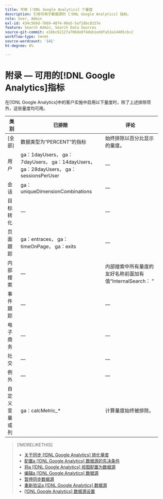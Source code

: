```yaml
---
title: 可用 [!DNL Google Analytics] 个量度
description: 引用可用于数据源的 [!DNL Google Analytics] 指标。
role: User, Admin
exl-id: 434c569d-7869-4874-90a5-5af18bc8157e
feature: Search Admin, Search Data Sources
source-git-commit: e16bc62127a708de8f4deb1eddfa53a14405cbc2
workflow-type: tm+mt
source-wordcount: '141'
ht-degree: 0%

---
```


# 附录 — 可用的[!DNL Google Analytics]指标

在[!DNL Google Analytics]中的客户实施中启用以下量度时，除了上述排除项外，这些量度均可用。

<!-- Notes as FYI to self:
>[!NOTE]
>
>* For some of these metrics, [!DNL Google] assigns the friendly name, and the name is consistent. For some metrics, the advertiser assigns the friendly name in [!DNL Google Analytics], and the name has a dynamic value.
>* Some metrics are assigned at the property level, and others are assigned at the view level.
-->

| 类别 | 已排除 | 评论 |
| ---- | ---- | ---- |
| \[全部\] | 数据类型为“PERCENT”的指标 | 始终排除以百分比显示的量度。 |
| 用户 | ga：1dayUsers， ga：7dayUsers， ga：14dayUsers， ga：28dayUsers， ga：sessionsPerUser | — |
| 会话 | ga：uniqueDimensionCombinations | — |
| 目标转化 | — | — |
| 页面跟踪 | ga：entraces， ga：timeOnPage， ga：exits | — |
| 内部搜索 | — | 内部搜索中所有量度的友好名称前面加有值“InternalSearch： ” |
| 事件跟踪 | — | — |
| 电子商务 | — | — |
| 社交 | — | — |
| 例外 | — | — |
| 自定义变量或列 | ga：calcMetric_* | 计算量度始终被排除。 |

>[!MORELIKETHIS]
>
>* [关于同步 [!DNL Google Analytics] 转化量度](data-source-about.md)
>* [配置a [!DNL Google Analytics] 数据源的先决条件](data-source-prerequisites.md)
>* [将a [!DNL Google Analytics] 视图配置为数据源](data-source-configure.md)
>* [编辑a [!DNL Google Analytics] 数据源](data-source-edit.md)
>* [暂停同步数据源](data-source-pause.md)
>* [重新验证a [!DNL Google Analytics] 数据源](data-source-reauthenticate.md)
>* [[!DNL Google Analytics] 数据源设置](data-source-settings.md)
